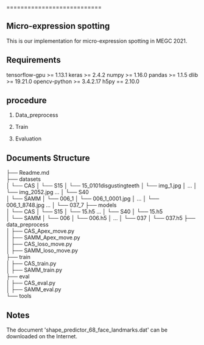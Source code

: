 ﻿===========================

## Micro-expression spotting
This is our implementation for micro-expression spotting in MEGC 2021.


## Requirements

tensorflow-gpu >= 1.13.1
keras >= 2.4.2
numpy >= 1.16.0
pandas >= 1.1.5
dlib >= 19.21.0
opencv-python >= 3.4.2.17
h5py == 2.10.0

## procedure

1. Data_preprocess

2. Train

3. Evaluation


## Documents Structure
├── Readme.md                   
├── datasets                         
│   └── CAS
│       └── S15
│             └── 15_0101disgustingteeth
│                  └── img_1.jpg
│                    ...
│                  └── img_2052.jpg
		    ...
│       └── S40		  
│   └── SAMM
│       └── 006_1
│       		└── 006_1_0001.jpg
│       		  ...
│       		└── 006_1_8748.jpg
          ...
│       └── 037_7
├── models                         
│   └── CAS
│       └── S15
│             └── 15.h5
 		    ...
│       └── S40
│             └── 15.h5		  
│   └── SAMM
│       └── 006
│       		└── 006.h5
│         ...
│       └── 037
│       		└── 037.h5
├── data_preprocess                      
│   ├── CAS_Apex_move.py          
│   ├── SAMM_Apex_move.py      
│   ├── CAS_loso_move.py           
│   ├── SAMM_loso_move.py       
├── train                     				    
│   ├── CAS_train.py                     
│   ├── SAMM_train.py                 
├── eval                     				    
│   ├── CAS_eval.py                     
│   ├── SAMM_eval.py                 
└── tools

## Notes

The document 'shape_predictor_68_face_landmarks.dat' can be downloaded on the Internet.
